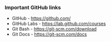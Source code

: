 ### Important GitHub links
- GitHub - https://github.com/
- GitHub Labs - https://lab.github.com/courses
- Git Bash - https://git-scm.com/download
- Git Docs - https://git-scm.com/docs

